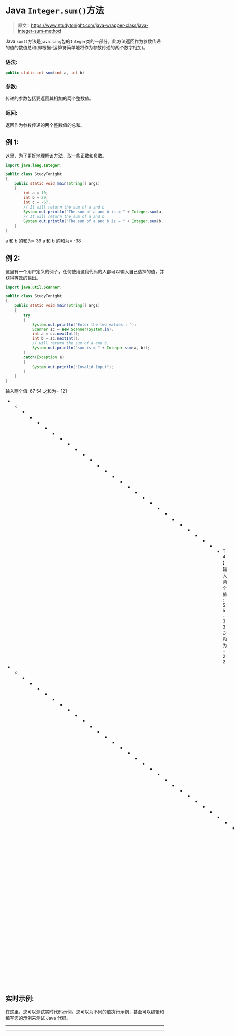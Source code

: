 # Java `Integer.sum()`方法

> 原文：<https://www.studytonight.com/java-wrapper-class/java-integer-sum-method>

Java `sum()`方法是`java.lang`包的`Integer`类的一部分。此方法返回作为参数传递的值的数值总和(即根据`+`运算符简单地将作为参数传递的两个数字相加)。

### 语法:

```java
public static int sum(int a, int b) 
```

### 参数:

传递的参数包括要返回其相加的两个整数值。

### 返回:

返回作为参数传递的两个整数值的总和。

## 例 1:

这里，为了更好地理解该方法，取一些正数和负数。

```java
import java.lang.Integer;

public class StudyTonight
{  
    public static void main(String[] args) 
    {          
        int a = 10;  
        int b = 29;  
        int c = -67;
        // It will return the sum of a and b
        System.out.println("The sum of a and b is = " + Integer.sum(a, b));  
        // It will return the sum of a and b
        System.out.println("The sum of a and b is = " + Integer.sum(b, c));  
    }  
}
```

a 和 b 的和为= 39
a 和 b 的和为= -38

## 例 2:

这里有一个用户定义的例子，任何使用这段代码的人都可以输入自己选择的值，并获得等效的输出。

```java
import java.util.Scanner;  

public class StudyTonight
{  
    public static void main(String[] args) 
    {  
        try
        {
            System.out.println("Enter the two values : ");  
            Scanner sc = new Scanner(System.in);  
            int a = sc.nextInt();  
            int b = sc.nextInt();  
            // will return the sum of a and b. 
            System.out.println("sum is = " + Integer.sum(a, b));  
        }
        catch(Exception e)
        {
            System.out.println("Invalid Input");
        }      
    }  
} 
```

输入两个值:
67 54
之和为= 121
* * * * * * * * * * * * * * * * * * * * * * * * * * * * * T4】输入两个值:
55 -33
之和为= 22
* * * * * * * * * * * * * * * * * * * * * * * * * * * * * * * * * * * * * * * *输入两个值:
0x56 0x767
无效输入

## 实时示例:

在这里，您可以测试实时代码示例。您可以为不同的值执行示例，甚至可以编辑和编写您的示例来测试 Java 代码。

* * *

* * *